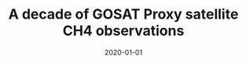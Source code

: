 ---
title: "A decade of GOSAT Proxy satellite CH4 observations"
collection: publications
permalink: /publication/2020-01-01-Parker20203383
date: 2020-01-01
venue: 'Earth System Science Data'
paperurl: 'https://doi.org/10.5194/essd-12-3383-2020'
citation: 'Parker et al., <b>A decade of GOSAT Proxy satellite CH4 observations</b>, Earth System Science Data, 2020-01-01, 10.5194/essd-12-3383-2020'
---